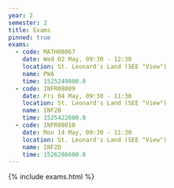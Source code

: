```yaml
---
year: 2
semester: 2
title: Exams
pinned: true
exams:
  - code: MATH08067
    date: Wed 02 May, 09:30 - 12:30
    location: St. Leonard's Land (SEE "View")
    name: PWA
    time: 1525249800.0
  - code: INFR08009
    date: Fri 04 May, 09:30 - 11:30
    location: St. Leonard's Land (SEE "View")
    name: INF2B
    time: 1525422600.0
  - code: INFR08010
    date: Mon 14 May, 09:30 - 11:30
    location: St. Leonard's Land (SEE "View")
    name: INF2D
    time: 1526286600.0
---
```

{% include exams.html %}
